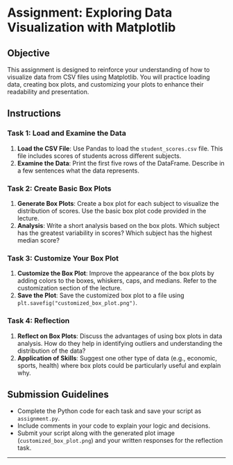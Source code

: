 # Assignment: Exploring Data Visualization with Matplotlib

## Objective

This assignment is designed to reinforce your understanding of how to visualize data from CSV files using Matplotlib. You will practice loading data, creating box plots, and customizing your plots to enhance their readability and presentation.

## Instructions

### Task 1: Load and Examine the Data

1. **Load the CSV File**: Use Pandas to load the `student_scores.csv` file. This file includes scores of students across different subjects.
2. **Examine the Data**: Print the first five rows of the DataFrame. Describe in a few sentences what the data represents.

### Task 2: Create Basic Box Plots

1. **Generate Box Plots**: Create a box plot for each subject to visualize the distribution of scores. Use the basic box plot code provided in the lecture.
2. **Analysis**: Write a short analysis based on the box plots. Which subject has the greatest variability in scores? Which subject has the highest median score?

### Task 3: Customize Your Box Plot

1. **Customize the Box Plot**: Improve the appearance of the box plots by adding colors to the boxes, whiskers, caps, and medians. Refer to the customization section of the lecture.
2. **Save the Plot**: Save the customized box plot to a file using `plt.savefig("customized_box_plot.png")`.

### Task 4: Reflection

1. **Reflect on Box Plots**: Discuss the advantages of using box plots in data analysis. How do they help in identifying outliers and understanding the distribution of the data?
2. **Application of Skills**: Suggest one other type of data (e.g., economic, sports, health) where box plots could be particularly useful and explain why.

## Submission Guidelines

- Complete the Python code for each task and save your script as `assignment.py`.
- Include comments in your code to explain your logic and decisions.
- Submit your script along with the generated plot image (`customized_box_plot.png`) and your written responses for the reflection task.

---
